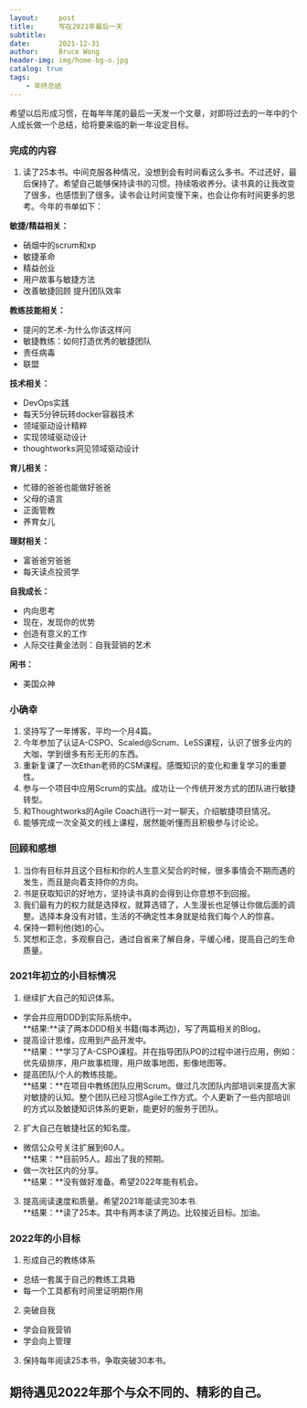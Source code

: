 ```yaml
---
layout:     post
title:      写在2021年最后一天
subtitle:   
date:       2021-12-31
author:     Bruce Wong
header-img: img/home-bg-o.jpg 
catalog: true
tags:
    - 年终总结
---
```


希望以后形成习惯，在每年年尾的最后一天发一个文章，对即将过去的一年中的个人成长做一个总结，给将要来临的新一年设定目标。

### 完成的内容  
1. 读了25本书。中间克服各种情况，没想到会有时间看这么多书。不过还好，最后保持了。希望自己能够保持读书的习惯。持续吸收养分。读书真的让我改变了很多，也感悟到了很多。读书会让时间变慢下来，也会让你有时间更多的思考。今年的书单如下：  

**敏捷/精益相关：**  
+ 硝烟中的scrum和xp
+ 敏捷革命 
+ 精益创业 
+ 用户故事与敏捷方法
+ 改善敏捷回顾 提升团队效率   

**教练技能相关：**  
+ 提问的艺术-为什么你该这样问
+ 敏捷教练：如何打造优秀的敏捷团队 
+ 责任病毒 
+ 联盟   

**技术相关：**  
+ DevOps实践 
+ 每天5分钟玩转docker容器技术 
+ 领域驱动设计精粹 
+ 实现领域驱动设计 
+ thoughtworks洞见领域驱动设计   

**育儿相关：**  
+ 忙碌的爸爸也能做好爸爸 
+ 父母的语言 
+ 正面管教
+ 养育女儿   

**理财相关：**  
+ 富爸爸穷爸爸  
+ 每天读点投资学  

**自我成长：**   
+ 内向思考
+ 现在，发现你的优势
+ 创造有意义的工作 
+ 人际交往黄金法则：自我营销的艺术   

**闲书：**  
+ 美国众神  

### 小确幸  
1. 坚持写了一年博客，平均一个月4篇。  
2. 今年参加了认证A-CSPO、Scaled@Scrum、LeSS课程，认识了很多业内的大咖，学到很多有形无形的东西。
3. 重新复课了一次Ethan老师的CSM课程。感慨知识的变化和重复学习的重要性。
4. 参与一个项目中应用Scrum的实战。成功让一个传统开发方式的团队进行敏捷转型。 
5. 和Thoughtworks的Agile Coach进行一对一聊天，介绍敏捷项目情况。 
6. 能够完成一次全英文的线上课程，居然能听懂而且积极参与讨论论。  

### 回顾和感想  
1. 当你有目标并且这个目标和你的人生意义契合的时候，很多事情会不期而遇的发生，而且是向着支持你的方向。 
2. 书是获取知识的好地方，坚持读书真的会得到让你意想不到回报。  
3. 我们最有力的权力就是选择权，就算选错了，人生漫长也足够让你做后面的调整。选择本身没有对错，生活的不确定性本身就是给我们每个人的惊喜。 
4. 保持一颗利他(她)的心。  
5. 冥想和正念，多观察自己，通过自省来了解自身，平缓心绪，提高自己的生命质量。  

### 2021年初立的小目标情况  
1. 继续扩大自己的知识体系。  
  + 学会并应用DDD到实际系统中。  
    **结果:**读了两本DDD相关书籍(每本两边)，写了两篇相关的Blog。  
  + 提高设计思维，应用到产品开发中。  
    **结果：**学习了A-CSPO课程。并在指导团队PO的过程中进行应用，例如：优先级排序，用户故事梳理，用户故事地图，影像地图等。 
  + 提高团队/个人的教练技能。  
    **结果：**在项目中教练团队应用Scrum。做过几次团队内部培训来提高大家对敏捷的认知。整个团队已经习惯Agile工作方式。个人更新了一些内部培训的方式以及敏捷知识体系的更新，能更好的服务于团队。

2. 扩大自己在敏捷社区的知名度。 
  + 微信公众号关注扩展到60人。  
    **结果：**目前95人。超出了我的预期。  
  + 做一次社区内的分享。  
    **结果：**没有做好准备。希望2022年能有机会。  
3. 提高阅读速度和质量。希望2021年能读完30本书.  
   **结果：**读了25本。其中有两本读了两边。比较接近目标。加油。

### 2022年的小目标   

1. 形成自己的教练体系  
  + 总结一套属于自己的教练工具箱  
  + 每一个工具都有时间里证明期作用  

2. 突破自我   
  + 学会自我营销   
  + 学会向上管理  
3. 保持每年阅读25本书，争取突破30本书。


## 期待遇见2022年那个与众不同的、精彩的自己。